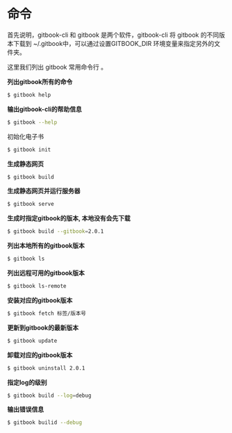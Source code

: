 # 命令

首先说明，gitbook-cli 和 gitbook 是两个软件，gitbook-cli 将 gitbook 的不同版本下载到 ~/.gitbook中，可以通过设置GITBOOK\_DIR 环境变量来指定另外的文件夹。

这里我们列出 gitbook 常用命令行 。

**列出gitbook所有的命令**

```bash
$ gitbook help
```

**输出gitbook-cli的帮助信息**

```bash
$ gitbook --help
```

初始化电子书

```bash
$ gitbook init
```

**生成静态网页**

```bash
$ gitbook build
```

**生成静态网页并运行服务器**

```bash
$ gitbook serve
```

**生成时指定gitbook的版本, 本地没有会先下载**

```bash
$ gitbook build --gitbook=2.0.1
```

**列出本地所有的gitbook版本**

```bash
$ gitbook ls
```

**列出远程可用的gitbook版本**

```bash
$ gitbook ls-remote
```

**安装对应的gitbook版本**

```bash
$ gitbook fetch 标签/版本号
```

**更新到gitbook的最新版本**

```bash
$ gitbook update
```

**卸载对应的gitbook版本**

```bash
$ gitbook uninstall 2.0.1
```

**指定log的级别**

```bash
$ gitbook build --log=debug
```

**输出错误信息**

```bash
$ gitbook builid --debug
```
